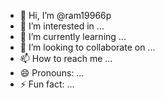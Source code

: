 - 👋 Hi, I’m @ram19966p
- 👀 I’m interested in ...
- 🌱 I’m currently learning ...
- 💞️ I’m looking to collaborate on ...
- 📫 How to reach me ...
- 😄 Pronouns: ...
- ⚡ Fun fact: ...

<!---
ram19966p/ram19966p is a ✨ special ✨ repository because its `README.md` (this file) appears on your GitHub profile.
You can click the Preview link to take a look at your changes.
--->
